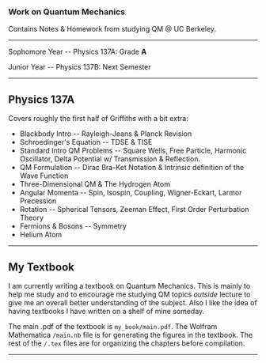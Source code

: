 ### Work on Quantum Mechanics

Contains Notes & Homework from studying QM @ UC Berkeley. 

---

Sophomore Year -- Physics 137A: Grade **A**

Junior Year -- Physics 137B: Next Semester

---

Physics 137A
---

Covers roughly the first half of Griffiths with a bit extra: 

- Blackbody Intro -- Rayleigh-Jeans & Planck Revision
- Schroedinger's Equation -- TDSE & TISE 
- Standard Intro QM Problems -- Square Wells, Free Particle, Harmonic
  Oscillator, Delta Potential w/ Transmission & Reflection. 
- QM Formulation -- Dirac Bra-Ket Notation & Intrinsic definition of the Wave
  Function
- Three-Dimensional QM & The Hydrogen Atom
- Angular Momenta -- Spin, Isospin, Coupling, Wigner-Eckart, Larmor Precession
- Rotation -- Spherical Tensors, Zeeman Effect, First Order Perturbation Theory
- Fermions & Bosons -- Symmetry
- Helium Atom

--- 

My Textbook
---

I am currently writing a textbook on Quantum Mechanics. This is mainly to help
me study and to encourage me studying QM topics *outside* lecture to give me an
overall better understanding of the subject. Also I like the idea of having
textbooks I have written on a shelf of mine someday. 

The main .pdf of the textbook is `my_book/main.pdf`.  The Wolfram Mathematica `/main.nb`
file is for generating the figures in the textbook. The rest of the `/.tex`
files are for organizing the chapters before compilation. 

---




